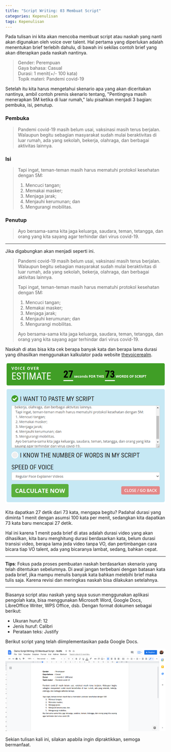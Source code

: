 ```yaml
---
title: "Script Writing: 03 Membuat Script"
categories: Kepenulisan
tags: Kepenulisan
---
```


Pada tulisan ini kita akan mencoba membuat script atau naskah yang nanti akan digunakan oleh voice over talent. Hal pertama yang diperlukan adalah menentukan brief terlebih dahulu, di bawah ini sekilas contoh brief yang akan diterapkan pada naskah nantinya.  

> Gender: Perempuan  
> Gaya bahasa: Casual  
> Durasi: 1 menit(+/- 100 kata)  
> Topik materi: Pandemi covid-19

Setelah itu kita harus mengetahui skenario apa yang akan diceritakan nantinya, ambil contoh premis skenario tentang, "Pentingnya masih menerapkan 5M ketika di luar rumah," lalu pisahkan menjadi 3 bagian: pembuka, isi, penutup.  

### Pembuka  
> Pandemi covid-19 masih belum usai, vaksinasi masih terus berjalan. Walaupun begitu sebagian masyarakat sudah mulai beraktivitas di luar rumah, ada yang sekolah, bekerja, olahraga, dan berbagai aktivitas lainnya.  

### Isi  
> Tapi ingat, teman-teman masih harus mematuhi protokol kesehatan dengan 5M:  
> 1. Mencuci tangan;  
> 2. Memakai masker;  
> 3. Menjaga jarak;  
> 4. Menjauhi kerumunan; dan  
> 5. Mengurangi mobilitas.  

### Penutup  
> Ayo bersama-sama kita jaga keluarga, saudara, teman, tetangga, dan orang yang kita sayang agar terhindar dari virus covid-19.  

----

Jika digabungkan akan menjadi seperti ini.

> Pandemi covid-19 masih belum usai, vaksinasi masih terus berjalan. Walaupun begitu sebagian masyarakat sudah mulai beraktivitas di luar rumah, ada yang sekolah, bekerja, olahraga, dan berbagai aktivitas lainnya.  
>
> Tapi ingat, teman-teman masih harus mematuhi protokol kesehatan dengan 5M:  
> 1. Mencuci tangan;  
> 2. Memakai masker;  
> 3. Menjaga jarak;  
> 4. Menjauhi kerumunan; dan  
> 5. Mengurangi mobilitas.  
>
> Ayo bersama-sama kita jaga keluarga, saudara, teman, tetangga, dan orang yang kita sayang agar terhindar dari virus covid-19.  

Naskah di atas bisa kita cek berapa banyak kata dan berapa lama durasi yang dihasilkan menggunakan kalkulator pada website [thevoicerealm](https://www.thevoicerealm.com/count-script.php).

![Kalkulator VO](/assets/images/script-writing/script-writing-03-membuat-script-words-calculator.png "Menghitung banyak kata dan durasi yang dihasilkan dengan kalkulator thevoicerealm")

Kita dapatkan 27 detik dari 73 kata, mengapa begitu? Padahal durasi yang diminta 1 menit dengan asumsi 100 kata per menit, sedangkan kita dapatkan 73 kata baru mencapai 27 detik.  

Hal ini karena 1 menit pada brief di atas adalah durasi video yang akan dihasilkan, kita baru menghitung durasi berdasarkan kata, belum durasi transisi video, berapa lama jeda video tanpa VO, dan pertimbangan cara bicara tiap VO talent, ada yang bicaranya lambat, sedang, bahkan cepat.  

----

**Tips**: Fokus pada proses pembuatan naskah berdasarkan skenario yang telah ditentukan sebelumnya. Di awal jangan terbebani dengan batasan kata pada brief, jika mampu menulis banyak kata bahkan melebihi brief maka tulis saja. Karena revisi dan meringkas naskah bisa dilakukan setelahnya.  

----

Biasanya script atau naskah yang saya susun menggunakan aplikasi pengolah kata, bisa menggunakan Microsoft Word, Google Docs, LibreOffice Writer, WPS Office, dsb. Dengan format dokumen sebagai berikut: 
- Ukuran huruf: 12  
- Jenis huruf: Calibri  
- Perataan teks: Justify  

Berikut script yang telah diimplementasikan pada Google Docs.

![Naskah 5M Covid-19](/assets/images/script-writing/script-writing-03-membuat-script-naskah-pada-gdocs.png "Naskah 5M Covid-19 di Google Docs")

Sekian tulisan kali ini, silakan apabila ingin dipraktikkan, semoga bermanfaat.